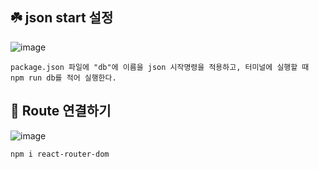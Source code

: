 ## ☘️ json start 설정
![image](https://github.com/hyejin192/react_basic/assets/129017064/84b9d1b6-7149-490f-a295-7952015ccd6f)

    package.json 파일에 "db"에 이름을 json 시작명령을 적용하고, 터미널에 실행할 때 npm run db를 적어 실행한다.

## 💫 Route 연결하기
![image](https://github.com/hyejin192/react_basic/assets/129017064/a17468e5-20c3-45d0-9713-3da9df26f083)

    npm i react-router-dom
